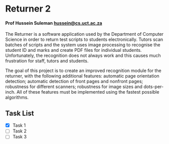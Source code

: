 # Returner 2
#### Prof Hussein Suleman <hussein@cs.uct.ac.za>
The Returner is a software application used by the Department of Computer Science in order to return
test scripts to students electronically. Tutors scan batches of scripts and the system uses image
processing to recognise the student ID and marks and create PDF files for individual students.
Unfortunately, the recognition does not always work and this causes much frustration for staff, tutors and
students.

The goal of this project is to create an improved recognition module for the returner, with the following
additional features: automatic page orientation detection; automatic detection of front pages and nonfront
pages; robustness for different scanners; robustness for image sizes and dots-per-inch. All of these
features must be implemented using the fastest possible algorithms.

## Task List
- [x] Task 1
- [ ] Task 2
- [ ] Task 3
